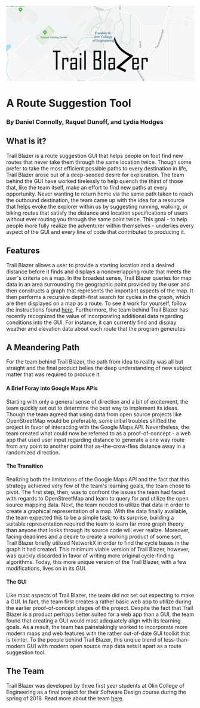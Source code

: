 ![alt text](images/Trail_Blazer_Logo.png)
# A Route Suggestion Tool

### By Daniel Connolly, Raquel Dunoff, and Lydia Hodges

## What is it?
Trail Blazer is a route suggestion GUI that helps people on foot find new routes that never take them through the same location twice. Though some prefer to take the most efficient possible paths to every destination in life, Trail Blazer arose out of a deep-seeded desire for exploration. The team behind the GUI have worked tirelessly to help quench the thirst of those that, like the team itself, make an effort to find new paths at every opportunity. Never wanting to return home via the same path taken to reach the outbound destination, the team came up with the idea for a resource that helps evoke the explorer within us by suggesting running, walking, or biking routes that satisfy the distance and location specifications of users without ever routing you through the same point twice. This goal - to help people more fully realize the adventurer within themselves - underlies every aspect of the GUI and every line of code that contributed to producing it.

## Features
Trail Blazer allows a user to provide a starting location and a desired distance before it finds and displays a nonoverlapping route that meets the user's criteria on a map. In the broadest sense, Trail Blazer queries for map data in an area surrounding the geographic point provided by the user and then constructs a graph that represents the important aspects of the map. It then performs a recursive depth-first search for cycles in the graph, which are then displayed on a map as a route. To see it work for yourself, follow the instructions found [here](run.md). Furthermore, the team behind Trail Blazer has recently recognized the value of incorporating additional data regarding conditions into the GUI. For instance, it can currently find and display weather and elevation data about each route that the program generates.

## A Meandering Path
For the team behind Trail Blazer, the path from idea to reality was all but straight and the final product belies the deep understanding of new subject matter that was required to produce it. 
#### A Brief Foray into Google Maps APIs
Starting with only a general sense of direction and a bit of excitement, the team quickly set out to determine the best way to implement its ideas. Though the team agreed that using data from open source projects like OpenStreetMap would be preferable, some initial troubles shifted the project in favor of interacting with the Google Maps API. Nevertheless, the team created what could now be referred to as a proof-of-concept - a web app that used user input regarding distance to generate a one way route from any point to another point that as-the-crow-flies distance away in a randomized direction.
#### The Transition
Realizing both the limitations of the Google Maps API and the fact that this strategy achieved very few of the team's learning goals, the team chose to pivot. The first step, then, was to confront the issues the team had faced with regards to OpenStreetMap and learn to query for and utilize the open source mapping data. Next, the team needed to utilize that data in order to create a graphical representation of a map. With the data finally available, the team expected this to be a simple task; to its surprise, building a suitable representation required the team to learn far more graph theory than anyone that looks through its source code will ever realize. Moreover, facing deadlines and a desire to create a working product of some sort, Trail Blazer briefly utilized NetworkX in order to find the cycle bases in the graph it had created. This minimum viable version of Trail Blazer, however, was quickly discarded in favor of writing more original cycle-finding algorithms. Today, this more unique version of the Trail Blazer, with a few modifications, lives on in its GUI.
#### The GUI
Like most aspects of Trail Blazer, the team did not set out expecting to make a GUI. In fact, the team first creates a rather basic web app to utilize during the earlier proof-of-concept stages of the project. Despite the fact that Trail Blazer is a product perhaps better suited for a web app than a GUI, the team found that creating a GUI would most adequately align with its learning goals. As a result, the team has painstakingly worked to incorporate more modern maps and web features with the rather out-of-date GUI toolkit that is tkinter. To the people behind Trail Blazer, this unqiue blend of less-than-modern GUI with modern open source map data sets it apart as a route suggestion tool.

## The Team
Trail Blazer was developed by three first year students at Olin College of Engineering as a final project for their Software Design course during the spring of 2018. Read more about the team [here](team.md).
